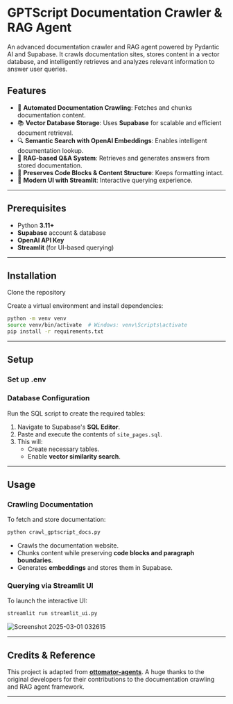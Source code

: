 # GPTScript Documentation Crawler & RAG Agent

An advanced documentation crawler and RAG agent powered by Pydantic AI and Supabase. It crawls documentation sites, stores content in a vector database, and intelligently retrieves and analyzes relevant information to answer user queries.

## Features
- 🚀 **Automated Documentation Crawling**: Fetches and chunks documentation content.
- 📚 **Vector Database Storage**: Uses **Supabase** for scalable and efficient document retrieval.
- 🔍 **Semantic Search with OpenAI Embeddings**: Enables intelligent documentation lookup.
- 🤖 **RAG-based Q&A System**: Retrieves and generates answers from stored documentation.
- 💾 **Preserves Code Blocks & Content Structure**: Keeps formatting intact.
- 🎨 **Modern UI with Streamlit**: Interactive querying experience.

---

## Prerequisites
- Python **3.11+**
- **Supabase** account & database
- **OpenAI API Key**
- **Streamlit** (for UI-based querying)

---

## Installation

Clone the repository 

Create a virtual environment and install dependencies:
```sh
python -m venv venv
source venv/bin/activate  # Windows: venv\Scripts\activate
pip install -r requirements.txt
```

---

## Setup

### Set up .env 

### Database Configuration
Run the SQL script to create the required tables:
1. Navigate to Supabase's **SQL Editor**.
2. Paste and execute the contents of `site_pages.sql`.
3. This will:
   - Create necessary tables.
   - Enable **vector similarity search**. 

 

---

## Usage

### Crawling Documentation
To fetch and store documentation:
```sh
python crawl_gptscript_docs.py
```
- Crawls the documentation website.
- Chunks content while preserving **code blocks and paragraph boundaries**.
- Generates **embeddings** and stores them in Supabase.

### Querying via Streamlit UI
To launch the interactive UI:
```sh
streamlit run streamlit_ui.py
```
![Screenshot 2025-03-01 032615](https://github.com/user-attachments/assets/02854c85-cafc-462e-b4d0-be6141e3be1a)


---

## Credits & Reference
This project is adapted from **[ottomator-agents](https://github.com/coleam00/ottomator-agents/tree/main/crawl4AI-agent)**. A huge thanks to the original developers for their contributions to the documentation crawling and RAG agent framework.

---
